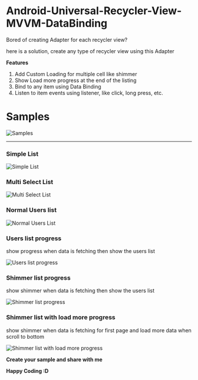 # Android-Universal-Recycler-View-MVVM-DataBinding

Bored of creating Adapter for each recycler view?

here is a solution, create any type of recycler view using this Adapter




**Features**
1. Add Custom Loading for multiple cell like shimmer
2. Show Load more progress at the end of the listing 
3. Bind to any item using Data Binding
4. Listen to item events using listener, like click, long press, etc.


<h1>Samples</h1>

![Samples](https://github.com/yogeshpaliyal/Android-Universal-Recycler-View-MVVM-DataBinding/blob/master/images/Screenshot_20201019-224331.jpg)

<hr/>

<h3>Simple List</h3>

![Simple List](https://github.com/yogeshpaliyal/Android-Universal-Recycler-View-MVVM-DataBinding/blob/master/images/Screenshot_20201019-224335.jpg)

<h3>Multi Select List</h3>

![Multi Select List](https://github.com/yogeshpaliyal/Android-Universal-Recycler-View-MVVM-DataBinding/blob/master/images/Screenshot_20201019-224344.jpg)

<h3>Normal Users list</h3>

![Normal Users List](https://github.com/yogeshpaliyal/Android-Universal-Recycler-View-MVVM-DataBinding/blob/master/images/Screenshot_20201019-224339.jpg)


<h3>Users list progress</h3>
show progress when data is fetching then show the users list

![Users list progress](https://github.com/yogeshpaliyal/Android-Universal-Recycler-View-MVVM-DataBinding/blob/master/images/user-list-progress.gif)

<h3>Shimmer list progress</h3>
show shimmer when data is fetching then show the users list

![Shimmer list progress](https://github.com/yogeshpaliyal/Android-Universal-Recycler-View-MVVM-DataBinding/blob/master/images/user-list-shimmer.gif)

<h3>Shimmer list with load more progress</h3>
show shimmer when data is fetching for first page and load more data when scroll to bottom

![Shimmer list with load more progress](https://github.com/yogeshpaliyal/Android-Universal-Recycler-View-MVVM-DataBinding/blob/master/images/user-list-pagination.gif)



**Create your sample and share with me**

**Happy Coding :D**


